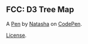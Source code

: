 FCC: D3 Tree  Map
-----------------


A [Pen](https://codepen.io/TashaK/pen/RwNPvBG) by [Natasha](https://codepen.io/TashaK) on [CodePen](https://codepen.io).

[License](https://codepen.io/TashaK/pen/RwNPvBG/license).